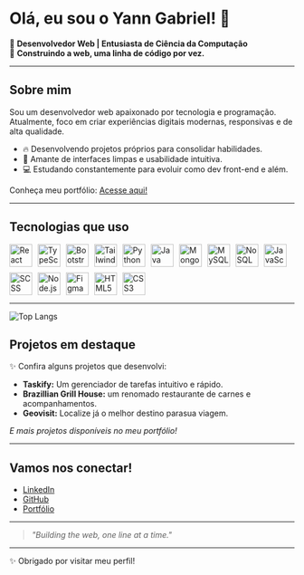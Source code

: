 # Olá, eu sou o Yann Gabriel! 👋

🎯 **Desenvolvedor Web | Entusiasta de Ciência da Computação**  
🚀 **Construindo a web, uma linha de código por vez.**

---

## Sobre mim

Sou um desenvolvedor web apaixonado por tecnologia e programação.  
Atualmente, foco em criar experiências digitais modernas, responsivas e de alta qualidade.

- 🔥 Desenvolvendo projetos próprios para consolidar habilidades.
- 🎨 Amante de interfaces limpas e usabilidade intuitiva.
- 💻 Estudando constantemente para evoluir como dev front-end e além.

Conheça meu portfólio: [Acesse aqui!](https://portfolio-yanngabriels-projects.vercel.app/)

---

## Tecnologias que uso

<div style="display: flex; flex-wrap: wrap; gap: 10px; align-items: center;">
  <img src="https://cdn.jsdelivr.net/gh/devicons/devicon/icons/react/react-original.svg" width="40" height="40" alt="React" />
  <img src="https://cdn.jsdelivr.net/gh/devicons/devicon/icons/typescript/typescript-original.svg" width="40" height="40" alt="TypeScript" />
  <img src="https://cdn.jsdelivr.net/gh/devicons/devicon/icons/bootstrap/bootstrap-original.svg" width="40" height="40" alt="Bootstrap" />
  <img src="https://cdn.jsdelivr.net/gh/devicons/devicon/icons/tailwindcss/tailwindcss-original.svg" width="40" height="40" alt="TailwindCSS" />
  <img src="https://cdn.jsdelivr.net/gh/devicons/devicon/icons/python/python-original.svg" width="40" height="40" alt="Python" />
  <img src="https://cdn.jsdelivr.net/gh/devicons/devicon/icons/java/java-original.svg" width="40" height="40" alt="Java" />
  <img src="https://cdn.jsdelivr.net/gh/devicons/devicon/icons/mongodb/mongodb-original.svg" width="40" height="40" alt="MongoDB" />
  <img src="https://cdn.jsdelivr.net/gh/devicons/devicon/icons/mysql/mysql-original.svg" width="40" height="40" alt="MySQL" />
  <img src="https://cdn.jsdelivr.net/gh/devicons/devicon/icons/mongodb/mongodb-original-wordmark.svg" width="40" height="40" alt="NoSQL" />
  <img src="https://cdn.jsdelivr.net/gh/devicons/devicon/icons/javascript/javascript-original.svg" width="40" height="40" alt="JavaScript" />
  <img src="https://cdn.jsdelivr.net/gh/devicons/devicon/icons/sass/sass-original.svg" width="40" height="40" alt="SCSS" />
  <img src="https://cdn.jsdelivr.net/gh/devicons/devicon/icons/nodejs/nodejs-original.svg" width="40" height="40" alt="Node.js" />
  <img src="https://cdn.jsdelivr.net/gh/devicons/devicon/icons/figma/figma-original.svg" width="40" height="40" alt="Figma" />
  <img src="https://cdn.jsdelivr.net/gh/devicons/devicon/icons/html5/html5-original.svg" width="40" height="40" alt="HTML5" />
  <img src="https://cdn.jsdelivr.net/gh/devicons/devicon/icons/css3/css3-original.svg" width="40" height="40" alt="CSS3" />
</div>

---

![Top Langs](https://github-readme-stats.vercel.app/api/top-langs/?username=YannGabriel&layout=compact&theme=radical)


## Projetos em destaque

✨ Confira alguns projetos que desenvolvi:

- **Taskify:** Um gerenciador de tarefas intuitivo e rápido.
- **Brazillian Grill House:** um renomado restaurante de carnes e acompanhamentos.
- **Geovisit:** Localize já o melhor destino parasua viagem.

_E mais projetos disponíveis no meu portfólio!_

---

## Vamos nos conectar!

- [LinkedIn](https://www.linkedin.com/in/yann-gabriel-dev/)
- [GitHub](https://github.com/YannGabriel)
- [Portfólio](https://portfolio-yanngabriels-projects.vercel.app/)

---

> _"Building the web, one line at a time."_

---

✨ Obrigado por visitar meu perfil!
